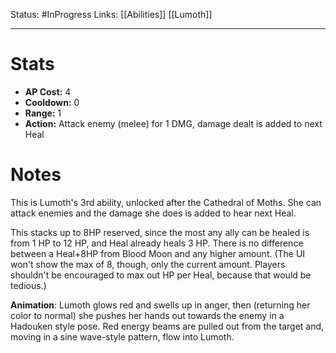 Status: #InProgress 
Links: [[Abilities]] [[Lumoth]]
___
# Stats
- **AP Cost:** 4
- **Cooldown:** 0
- **Range:** 1
- **Action:** Attack enemy (melee) for 1 DMG, damage dealt is added to next Heal
# Notes

This is Lumoth's 3rd ability, unlocked after the Cathedral of Moths. She can attack enemies and the damage she does is added to hear next Heal.

This stacks up to 8HP reserved, since the most any ally can be healed is from 1 HP to 12 HP, and Heal already heals 3 HP. There is no difference between a Heal+8HP from Blood Moon and any higher amount. (The UI won't show the max of 8, though, only the current amount. Players shouldn't be encouraged to max out HP per Heal, because that would be tedious.)

**Animation**: Lumoth glows red and swells up in anger, then (returning her color to normal) she pushes her hands out towards the enemy in a Hadouken style pose. Red energy beams are pulled out from the target and, moving in a sine wave-style pattern, flow into Lumoth.